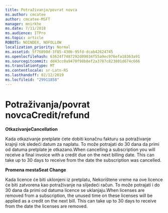 ```yaml
---
title: Potraživanja/povrat novca
ms.author: cmcatee
author: cmcatee-MSFT
manager: mnirkhe
ms.date: 7/11/2018
ms.audience: ITPro
ms.topic: article
ROBOTS: NOINDEX, NOFOLLOW
localization_priority: Normal
ms.assetid: 5f76890d-3f85-430b-95fd-dcab42624745
ms.openlocfilehash: 63624f7487292d09034f55a9ec976efa18363a91
ms.sourcegitcommit: dd43cc0a9470f98b8ef2a3787c823801d674c666
ms.translationtype: MT
ms.contentlocale: sr-Latn-RS
ms.lasthandoff: 02/12/2019
ms.locfileid: "29911858"
---
```

# <a name="creditrefund"></a><span data-ttu-id="8e5f1-102">Potraživanja/povrat novca</span><span class="sxs-lookup"><span data-stu-id="8e5f1-102">Credit/refund</span></span>

 <span data-ttu-id="8e5f1-103">**Otkazivanje**</span><span class="sxs-lookup"><span data-stu-id="8e5f1-103">**Cancellation**</span></span>
  
<span data-ttu-id="8e5f1-p101">Kada otkazivanje pretplate ćete dobiti konačnu fakturu sa potraživanje krajnji rok sledeći datum za naplatu. To može potrajati do 30 dana da primi od datuma pretplate je otkazano.</span><span class="sxs-lookup"><span data-stu-id="8e5f1-p101">When cancelling a subscription you will receive a final invoice with a credit due on the next billing date. This can take up to 30 days to receive from the date the subscription was cancelled.</span></span>
  
 <span data-ttu-id="8e5f1-106">**Promena mesta**</span><span class="sxs-lookup"><span data-stu-id="8e5f1-106">**Seat Change**</span></span>
  
<span data-ttu-id="8e5f1-p102">Kada licence će biti uklonjeni iz pretplatu, Nekorištene vreme na ove licence će biti zatvorena kao potraživanje na slijedeći račun. To može potrajati i do 30 dana da primi od datuma licence se uklanjaju.</span><span class="sxs-lookup"><span data-stu-id="8e5f1-p102">When licenses are removed from a subscription, the unused time on these licenses will be applied as a credit on the next bill. This can take up to 30 days to receive from the date the licenses are removed.</span></span>
  

